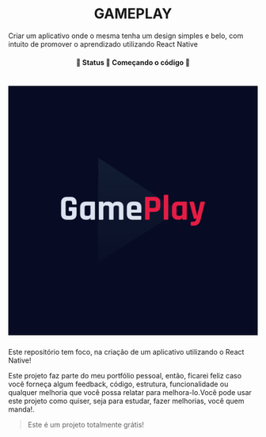 <h1 align="center">GAMEPLAY</h1>
<p>Criar um aplicativo onde o mesma tenha um design simples e belo, com intuito de promover o aprendizado utilizando React Native</p>
<h4 align="center"> 
	🚧  Status 🚀 Começando o código  🚧
</h4>

<h1 align="center">
  <img alt="Imagem de inicio" title="#ImagemDoApp" src="assets/adaptive-icon.png" />
</h1>
<p text-align="justify">Este repositório tem foco, na criação de um aplicativo utilizando o React Native!</p>
<p text-align="justify">Este projeto faz parte do meu portfólio pessoal, então, ficarei feliz caso você forneça algum feedback, código, estrutura, funcionalidade ou qualquer melhoria que você possa relatar para melhora-lo.Você pode usar este projeto como quiser, seja para estudar, fazer melhorias, você quem manda!.</p>

<blockquote>
Este é um projeto totalmente grátis!
</blockquote>
